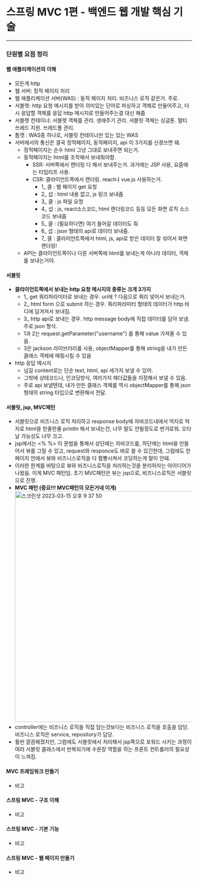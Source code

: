 # 스프링 MVC 1편 - 백엔드 웹 개발 핵심 기술
-------------
### 단원별 요점 정리

#### 웹 애플리케이션의 이해
- 모든게 http
- 웹 서버: 정적 페이지 처리
- 웹 애플리케이션 서버(WAS) : 동적 페이지 처리. 비즈니스 로직 같은거. 주로.
- 서블렛: http 요청 메시지를 받아 의미있는 단어로 파싱하고 객체로 만들어주고, 다시 응답할 객체를 응답 http 메시지로 만들어주는걸 대신 해줌
- 서블렛 컨테이너: 서블렛 객체를 관리. 생애주기 관리. 서블릿 객체는 싱글톤. 멀티쓰레드 지원. 쓰레드풀 관리.
- 톰캣 : WAS중 하나로, 서블릿 컨테이너만 있는 있는 WAS
- 서버에서의 통신은 결국 정적페이지, 동적페이지, api 이 3가지를 신경쓰면 돼.
  - 정적페이지는 순수 html 그냥 그대로 보내주면 되는거.
  - 동적페이지는 html를 조작해서 보내줘야함. 
    - SSR: 서버쪽에서 랜더링 다 해서 보내주는거. 과거에는 JSP 사용, 요즘에는 타임리프 사용.
    - CSR: 클라이언트쪽에서 랜더링. react나 vue.js 사용하는거.
      - 1_ 클 : 웹 페이지 get 요청
      - 2_ 섭 : html 내용 없고, js 링크 보내줌
      - 3_ 클 : js 파일 요청
      - 4_ 섭 : js, react소스코드, html 랜더링코드 등등 모든 화면 로직 소스코드 보내줌
      - 5_ 클 : (필요하다면) 여기 들어갈 데이터도 줘
      - 6_ 섭 : json 형태의 api로 데이터 보내줌.
      - 7_ 클 : 클라이언트쪽에서 html, js, api로 받은 데이터 잘 섞어서 화면 랜더링!
  - API는 클라이언트쪽이나 다른 서버쪽에 html를 보내는게 아니라 데이터, 객체를 보내는거야.

#### 서블릿
- **클라이언트쪽에서 보내는 http 요청 메시지의 종류는 크게 3가지**
  - 1_ get 쿼리파라미터로 보내는 경우. uri에 ? 다음으로 쿼리 넣어서 보내는거.
  - 2_ html form 으로 submit 하는 경우. 쿼리파라미터 형태의 데이터가 http 바디에 담겨져서 보내짐.
  - 3_ http api로 보내는 경우. http message body에 직접 데이터를 담아 보냄. 주로 json 형식.
   - 1과 2는 request.getParameter("username") 를 통해 value 가져올 수 있음.
   - 3은 jackson 라이브러리를 사용, objectMapper를 통해 string을 내가 만든 클래스 객체에 매핑시킬 수 있음
- http 응답 메시지
  - 넘길 content로는 단순 text, html, api 세가지 보낼 수 있어.
  - 그밖에 상태코드나, 인코딩방식, 여러가지 헤더값들을 지정해서 보낼 수 있음.
  - 주로 api 보낼텐데, 내가 만든 클래스 객체를 역시 objectMapper를 통해 json형태의 string 타입으로 변환해서 전달.

#### 서블릿, jsp, MVC패턴
- 서블릿으로 비즈니스 로직 처리하고 response body에 자바코드내에서 억지로 억지로 html을 한줄한줄 println 해서 보내는건, 너무 말도 안될정도로 번거로워. 오타날 가능성도 너무 크고.
- jsp에서는 <%  %> 이 문법을 통해서 상단에는 자바코드를, 하단에는 html을 만들어서 뷰를 그릴 수 있고, request와 responce도 바로 쓸 수 있긴한데, 그럼에도 한 페이지 안에서 뷰와 비즈니스로직을 다 짬뽕시켜서 코딩하는게 말이 안돼.
- 이러한 한계를 바탕으로 뷰와 비즈니스로직을 처리하는것을 분리하자는 아이디어가 나왔음. 이게 MVC 패턴임. 초기 MVC패턴은 뷰는 jsp으로, 비즈니스로직은 서블릿으로 진행.
- **MVC 패턴 (중요!!! MVC패턴의 모든거네 이게)** <br> <img width="626" alt="스크린샷 2023-03-15 오후 9 37 50" src="https://user-images.githubusercontent.com/93418349/225310882-51ba0a27-f77f-4025-89ad-106855e6defd.png">
- controller에는 비즈니스 로직을 직접 담는것보다는 비즈니스 로직을 호출을 담당. 비즈니스 로직은 service, repository가 담당.
- 훨씬 깔끔해졌지만, 그럼에도 서블릿에서 처리해서 jsp쪽으로 포워드 시키는 과정이 여러 서블릿 클래스에서 반복되기에 수문장 역할을 하는 프론트 컨트롤러의 필요성이 느껴짐.

#### MVC 프레임워크 만들기
- 비고


#### 스프링 MVC - 구조 이해
- 비고

#### 스프링 MVC - 기본 기능
- 비고

#### 스프링 MVC - 웹 페이지 만들기
- 비고

